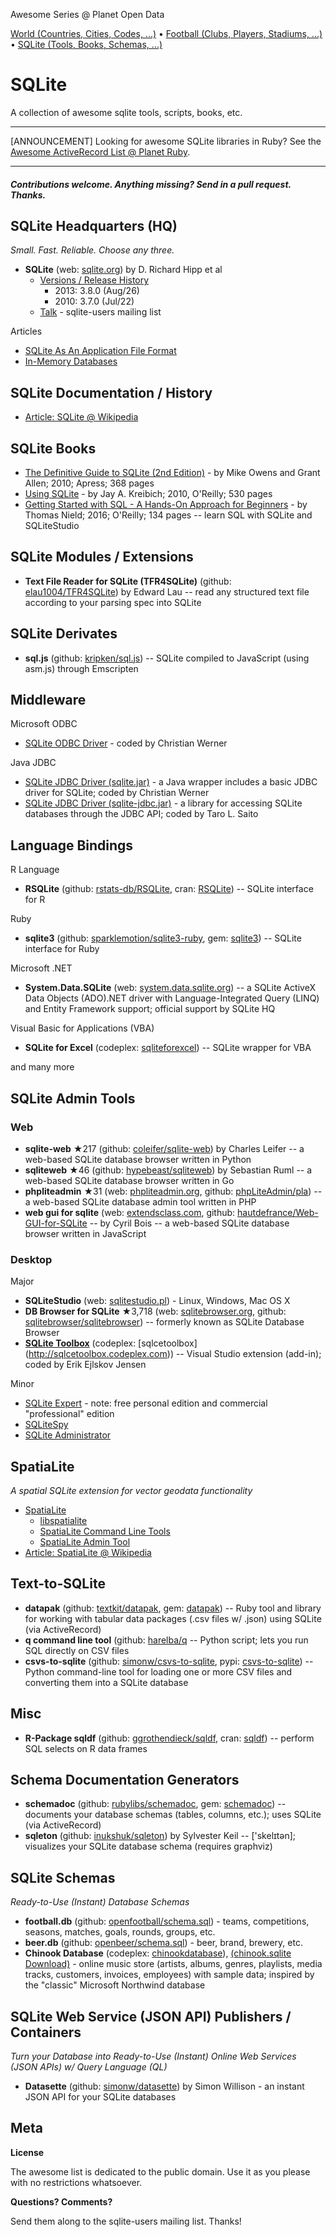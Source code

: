 Awesome Series @ Planet Open Data

[World (Countries, Cities, Codes, ...)](https://github.com/planetopendata/awesome-world) • 
[Football (Clubs, Players, Stadiums, ...)](https://github.com/planetopendata/awesome-football) •
[SQLite (Tools, Books, Schemas, ...)](https://github.com/planetopendata/awesome-sqlite)


# SQLite

A collection of awesome sqlite tools, scripts, books, etc.

---

[ANNOUNCEMENT] Looking for awesome SQLite libraries in Ruby? See the [Awesome ActiveRecord List @ Planet Ruby](https://github.com/planetruby/awesome-activerecord). 

---

#### _Contributions welcome. Anything missing? Send in a pull request. Thanks._


## SQLite Headquarters (HQ)

_Small. Fast. Reliable. Choose any three._

- **SQLite** (web: [sqlite.org](http://www.sqlite.org)) by D. Richard Hipp et al
  - [Versions / Release History](http://www.sqlite.org/changes.html)
    - 2013: 3.8.0 (Aug/26) 
    - 2010: 3.7.0 (Jul/22)
  - [Talk](http://mailinglists.sqlite.org/cgi-bin/mailman/listinfo/sqlite-users) - sqlite-users mailing list

Articles

- [SQLite As An Application File Format](https://www.sqlite.org/appfileformat.html)
- [In-Memory Databases](http://www.sqlite.org/inmemorydb.html)


## SQLite Documentation / History

- [Article: SQLite @ Wikipedia](http://en.wikipedia.org/wiki/SQLite)

## SQLite Books

- [The Definitive Guide to SQLite (2nd Edition)](http://www.apress.com/9781430232254) - by Mike Owens and Grant Allen; 2010; Apress; 368 pages
- [Using SQLite](http://shop.oreilly.com/product/9780596521196.do) - by Jay A. Kreibich; 2010, O'Reilly; 530 pages
- [Getting Started with SQL - A Hands-On Approach for Beginners](http://shop.oreilly.com/product/0636920044994.do) - by Thomas Nield; 2016; O'Reilly; 134 pages -- learn SQL with SQLite and SQLiteStudio

## SQLite Modules / Extensions

- **Text File Reader for SQLite (TFR4SQLite)** (github: [elau1004/TFR4SQLite](https://github.com/elau1004/TFR4SQLite)) by Edward Lau  -- read any structured text file according to your parsing spec into SQLite


## SQLite Derivates

- **sql.js** (github: [kripken/sql.js](https://github.com/kripken/sql.js)) -- SQLite compiled to JavaScript (using asm.js) through Emscripten 


## Middleware

Microsoft ODBC

- [SQLite ODBC Driver](http://www.ch-werner.de/sqliteodbc) - coded by Christian Werner

Java JDBC

- [SQLite JDBC Driver (sqlite.jar)](http://www.ch-werner.de/javasqlite) - a Java wrapper includes a basic JDBC driver for SQLite; coded by Christian Werner
- [SQLite JDBC Driver (sqlite-jdbc.jar)](https://bitbucket.org/xerial/sqlite-jdbc) - a library for accessing SQLite databases through the JDBC API; coded by Taro L. Saito


## Language Bindings

R Language

- **RSQLite** (github: [rstats-db/RSQLite](https://github.com/rstats-db/RSQLite), cran: [RSQLite](http://cran.r-project.org/web/packages/RSQLite)) -- SQLite interface for R 

Ruby

- **sqlite3** (github: [sparklemotion/sqlite3-ruby](https://github.com/sparklemotion/sqlite3-ruby), gem: [sqlite3](https://rubygems.org/gems/sqlite3)) -- SQLite interface for Ruby

Microsoft .NET

- **System.Data.SQLite** (web: [system.data.sqlite.org](http://system.data.sqlite.org)) --  a SQLite ActiveX Data Objects (ADO).NET driver with Language-Integrated Query (LINQ) and Entity Framework support; official support by SQLite HQ

Visual Basic for Applications (VBA)

- **SQLite for Excel** (codeplex: [sqliteforexcel](https://sqliteforexcel.codeplex.com)) -- SQLite wrapper for VBA

and many more 


## SQLite Admin Tools

### Web

- **sqlite-web** ★217 (github: [coleifer/sqlite-web](https://github.com/coleifer/sqlite-web)) by Charles Leifer -- a web-based SQLite database browser written in Python
- **sqliteweb** ★46 (github: [hypebeast/sqliteweb](https://github.com/hypebeast/sqliteweb)) by Sebastian Ruml -- a web-based SQLite database browser written in Go
- **phpliteadmin** ★31  (web: [phpliteadmin.org](https://www.phpliteadmin.org), github: [phpLiteAdmin/pla](https://github.com/phpLiteAdmin/pla)) -- a web-based SQLite database admin tool written in PHP
- **web gui for sqlite** (web: [extendsclass.com](https://extendsclass.com/sqlite-browser.html), github: [hautdefrance/Web-GUI-for-SQLite](https://github.com/hautdefrance/Web-GUI-for-SQLite) -- by Cyril Bois -- a web-based SQLite database browser written in JavaScript

### Desktop

Major

- **SQLiteStudio** (web: [sqlitestudio.pl](http://sqlitestudio.pl)) - Linux, Windows, Mac OS X
- **DB Browser for SQLite** ★3,718 (web: [sqlitebrowser.org](http://sqlitebrowser.org), github: [sqlitebrowser/sqlitebrowser](https://github.com/sqlitebrowser/sqlitebrowser)) -- formerly known as SQLite Database Browser
- [**SQLite Toolbox**](https://visualstudiogallery.msdn.microsoft.com/0e313dfd-be80-4afb-b5e9-6e74d369f7a1) (codeplex: [sqlcetoolbox] (http://sqlcetoolbox.codeplex.com)) -- Visual Studio extension (add-in); coded by Erik Ejlskov Jensen


Minor

- [SQLite Expert](http://www.sqliteexpert.com) - note: free personal edition and commercial "professional" edition
- [SQLiteSpy](http://www.yunqa.de/delphi/doku.php/products/sqlitespy/index)
- [SQLite Administrator](http://sqliteadmin.orbmu2k.de)


## SpatiaLite 

_A spatial SQLite extension for vector geodata functionality_

- [SpatiaLite](http://www.gaia-gis.it/gaia-sins)
    - [libspatialite](https://www.gaia-gis.it/fossil/libspatialite/index)
    - [SpatiaLite Command Line Tools](https://www.gaia-gis.it/fossil/spatialite-tools/index)
    - [SpatiaLite Admin Tool](https://www.gaia-gis.it/fossil/spatialite_gui/index)
- [Article: SpatiaLite @ Wikipedia](http://en.wikipedia.org/wiki/SpatiaLite)


## Text-to-SQLite

- **datapak** (github: [textkit/datapak](https://github.com/textkit/datapak), gem: [datapak](https://rubygems.org/gems/datapak)) -- Ruby tool and library for working with tabular data packages (.csv files w/ .json) using SQLite (via ActiveRecord)
- **q command line tool** (github: [harelba/q](https://github.com/harelba/q) -- Python script; lets you run SQL directly on CSV files
- **csvs-to-sqlite** (github: [simonw/csvs-to-sqlite](https://github.com/simonw/csvs-to-sqlite), pypi: [csvs-to-sqlite](https://pypi.org/project/csvs-to-sqlite/)) -- Python command-line tool for loading one or more CSV files and converting them into a SQLite database

## Misc

- **R-Package sqldf** (github: [ggrothendieck/sqldf](https://github.com/ggrothendieck/sqldf), cran: [sqldf](http://cran.r-project.org/web/packages/sqldf)) -- perform SQL selects on R data frames


## Schema Documentation Generators

- **schemadoc** (github: [rubylibs/schemadoc](https://github.com/rubylibs/schemadoc), gem: [schemadoc](https://rubygems.org/gems/schemadoc)) -- documents your database schemas (tables, columns, etc.); uses SQLite (via ActiveRecord)
- **sqleton** (github: [inukshuk/sqleton](https://github.com/inukshuk/sqleton)) by Sylvester Keil -- ['skelɪtən]; visualizes your SQLite database schema (requires graphviz)



## SQLite Schemas

_Ready-to-Use (Instant) Database Schemas_

<!-- do be done
- [world.db :octocat:]()  - countries, states, cities, counties, munis, districts, places, names, etc.
-->

- **football.db** (github: [openfootball/schema.sql](https://github.com/openfootball/schema.sql)) - teams, competitions, seasons, matches, goals, rounds, groups, etc.
- **beer.db** (github: [openbeer/schema.sql](https://github.com/openbeer/schema.sql))  - beer, brand, brewery, etc.
- **Chinook Database** (codeplex: [chinookdatabase](http://chinookdatabase.codeplex.com)), [(chinook.sqlite Download)](http://chinookdatabase.codeplex.com/releases/view/55681) -  online music store (artists, albums, genres, playlists, media tracks, customers, invoices, employees) with sample data; inspired by the "classic" Microsoft Northwind database


## SQLite Web Service (JSON API) Publishers / Containers

_Turn your Database into Ready-to-Use (Instant) Online Web Services (JSON APIs) w/ Query Language (QL)_

- **Datasette** (github: [simonw/datasette](https://github.com/simonw/datasette)) by Simon Willison - an instant JSON API for your SQLite databases



## Meta

**License**

The awesome list is dedicated to the public domain. Use it as you please with no restrictions whatsoever.

**Questions? Comments?**

Send them along to the sqlite-users mailing list. Thanks!
